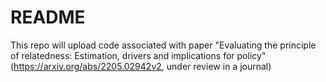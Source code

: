# README

This repo will upload code associated with paper "Evaluating the principle of relatedness: Estimation, drivers and implications for policy" (https://arxiv.org/abs/2205.02942v2, under review in a journal) 
